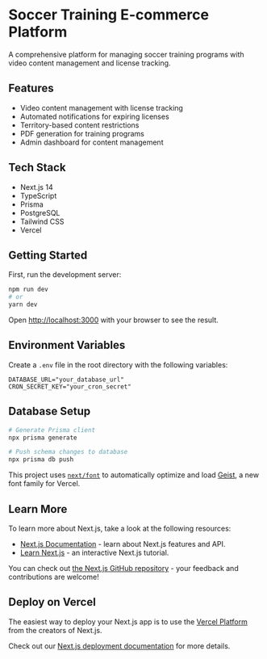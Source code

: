 # Soccer Training E-commerce Platform

A comprehensive platform for managing soccer training programs with video content management and license tracking.

## Features

- Video content management with license tracking
- Automated notifications for expiring licenses
- Territory-based content restrictions
- PDF generation for training programs
- Admin dashboard for content management

## Tech Stack

- Next.js 14
- TypeScript
- Prisma
- PostgreSQL
- Tailwind CSS
- Vercel

## Getting Started

First, run the development server:

```bash
npm run dev
# or
yarn dev
```

Open [http://localhost:3000](http://localhost:3000) with your browser to see the result.

## Environment Variables

Create a `.env` file in the root directory with the following variables:

```env
DATABASE_URL="your_database_url"
CRON_SECRET_KEY="your_cron_secret"
```

## Database Setup

```bash
# Generate Prisma client
npx prisma generate

# Push schema changes to database
npx prisma db push
```

This project uses [`next/font`](https://nextjs.org/docs/app/building-your-application/optimizing/fonts) to automatically optimize and load [Geist](https://vercel.com/font), a new font family for Vercel.

## Learn More

To learn more about Next.js, take a look at the following resources:

- [Next.js Documentation](https://nextjs.org/docs) - learn about Next.js features and API.
- [Learn Next.js](https://nextjs.org/learn) - an interactive Next.js tutorial.

You can check out [the Next.js GitHub repository](https://github.com/vercel/next.js) - your feedback and contributions are welcome!

## Deploy on Vercel

The easiest way to deploy your Next.js app is to use the [Vercel Platform](https://vercel.com/new?utm_medium=default-template&filter=next.js&utm_source=create-next-app&utm_campaign=create-next-app-readme) from the creators of Next.js.

Check out our [Next.js deployment documentation](https://nextjs.org/docs/app/building-your-application/deploying) for more details.
